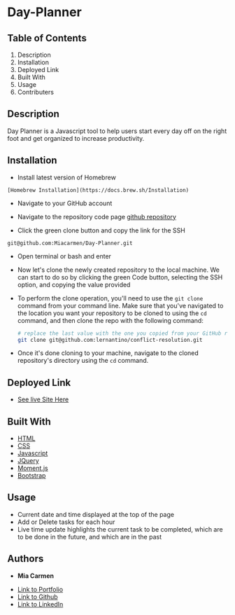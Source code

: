 # Day-Planner

## Table of Contents
1.  Description
2. Installation
3. Deployed Link
4. Built With
5. Usage
6. Contributers


## Description
 Day Planner is a Javascript tool to help users start every day off on the right foot and get organized to increase productivity.


## Installation 
 * Install latest version of Homebrew 
```
[Homebrew Installation](https://docs.brew.sh/Installation)
```

* Navigate to your GitHub account

* Navigate to the repository code page [github repository](https://github.com/Miacarmen/Day-Planner)

* Click the green clone button and copy the link for the SSH 
```
git@github.com:Miacarmen/Day-Planner.git
```
* Open terminal or bash and enter 

* Now let's clone the newly created repository to the local machine. We can start to do so by clicking the green Code button, selecting the SSH option, and copying the value provided

* To perform the clone operation, you'll need to use the `git clone` command from your command line. Make sure that you've navigated to the location you want your repository to be cloned to using the `cd` command, and then clone the repo with the following command:

  ```bash
  # replace the last value with the one you copied from your GitHub repository
  git clone git@github.com:lernantino/conflict-resolution.git
  ```

* Once it's done cloning to your machine, navigate to the cloned repository's directory using the `cd` command.



## Deployed Link

* [See live Site Here](https://miacarmen.github.io/Day-Planner/)


## Built With

* [HTML](https://developer.mozilla.org/en-US/docs/Web/HTML)
* [CSS](https://developer.mozilla.org/en-US/docs/Web/CSS)
* [Javascript](https://developer.mozilla.org/en-US/docs/Web/JavaScript)
* [JQuery](https://developer.mozilla.org/en-US/docs/Glossary/jQuery)
* [Moment.js](https://momentjs.com/)
* [Bootstrap](https://getbootstrap.com/docs/4.5/getting-started/introduction/)


## Usage
* Current date and time displayed at the top of the page
* Add or Delete tasks for each hour
* Live time update highlights the current task to be completed, which are to be done in the future, and which are in the past


## Authors
* **Mia Carmen**

- [Link to Portfolio](https://miacarmen.github.io/my-portfolio/)
- [Link to Github](https://github.com/Miacarmen)
- [Link to LinkedIn](https://www.linkedin.com/in/mia-carmen-7750a6b8/)